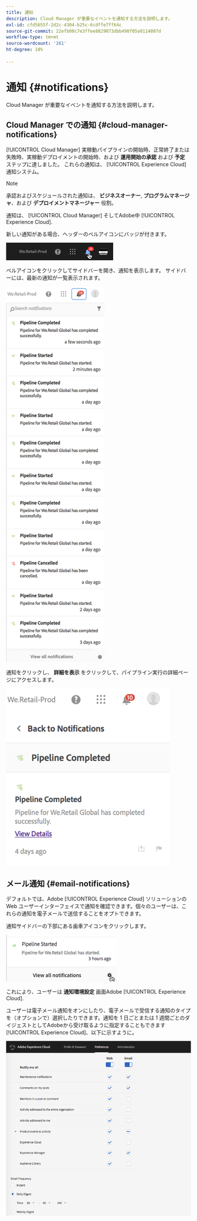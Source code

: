 ```yaml
---
title: 通知
description: Cloud Manager が重要なイベントを通知する方法を説明します。
exl-id: cfd5655f-2d2c-4304-b25c-6cdffe7ff64c
source-git-commit: 22efb00c7e3ffee8829073dbb498f05a9114807d
workflow-type: tm+mt
source-wordcount: '261'
ht-degree: 18%

---
```



# 通知 {#notifications}

Cloud Manager が重要なイベントを通知する方法を説明します。

## Cloud Manager での通知 {#cloud-manager-notifications}

[!UICONTROL Cloud Manager] 実稼動パイプラインの開始時、正常終了または失敗時、実稼動デプロイメントの開始時、および **運用開始の承認** および **予定** ステップに達しました。 これらの通知は、 [!UICONTROL Experience Cloud] 通知システム。

>[!NOTE]
>
>承認およびスケジュールされた通知は、 **ビジネスオーナー**, **プログラムマネージャ**、および **デプロイメントマネージャー** 役割。

通知は、 [!UICONTROL Cloud Manager] そしてAdobe中 [!UICONTROL Experience Cloud].

新しい通知がある場合、ヘッダーのベルアイコンにバッジが付きます。

![通知アイコン](/help/assets/image2018-7-12_11-52-40.png)

ベルアイコンをクリックしてサイドバーを開き、通知を表示します。 サイドバーには、最新の通知が一覧表示されます。

![通知サイドバー](/help/assets/screen_shot_2018-07-20at91406pm.png)

通知をクリックし、 **詳細を表示** をクリックして、パイプライン実行の詳細ページにアクセスします。

![詳細を表示](/help/assets/screen_shot_2018-08-14at43503pm.png)

## メール通知 {#email-notifications}

デフォルトでは、Adobe [!UICONTROL Experience Cloud] ソリューションの Web ユーザーインターフェイスで通知を確認できます。個々のユーザーは、これらの通知を電子メールで送信することをオプトできます。

通知サイドバーの下部にある歯車アイコンをクリックします。

![通知設定アイコン](/help/assets/image2018-7-12_12-8-19.png)

これにより、ユーザーは **通知環境設定** 画面Adobe [!UICONTROL Experience Cloud].

ユーザーは電子メール通知をオンにしたり、電子メールで受信する通知のタイプを（オプションで）選択したりできます。通知を 1 日ごとまたは 1 週間ごとのダイジェストとしてAdobeから受け取るように指定することもできます [!UICONTROL Experience Cloud]、以下に示すように。

![通知設定](/help/assets/image2018-7-12_12-10-51.png)
